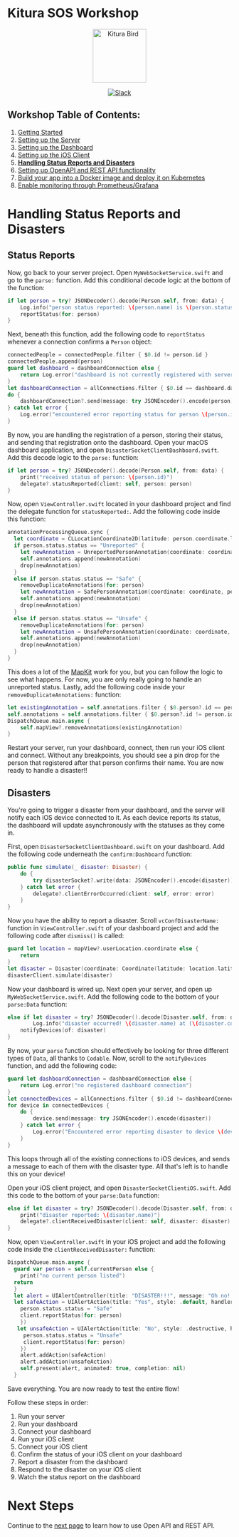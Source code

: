 # Kitura SOS Workshop

<p align="center">
<img src="https://www.ibm.com/cloud-computing/bluemix/sites/default/files/assets/page/catalog-swift.svg" width="120" alt="Kitura Bird">
</p>

<p align="center">
<a href= "http://swift-at-ibm-slack.mybluemix.net/">
    <img src="http://swift-at-ibm-slack.mybluemix.net/badge.svg"  alt="Slack">
</a>
</p>

## Workshop Table of Contents:

1. [Getting Started](./01-GettingStarted.md)
2. [Setting up the Server](./02-ServerSetUp.md)
3. [Setting up the Dashboard](./03-DashboardSetUp.md)
4. [Setting up the iOS Client](./04-iOSSetUp.md)
5. **[Handling Status Reports and Disasters](./05-StatusReportsAndDisasters.md)**
6. [Setting up OpenAPI and REST API functionality](./06-OpenAndRESTAPI.md)
7. [Build your app into a Docker image and deploy it on Kubernetes](./07-DockerAndKubernetes.md)
8. [Enable monitoring through Prometheus/Grafana](./08-PrometheusAndGrafana.md)

# Handling Status Reports and Disasters

## Status Reports

Now, go back to your server project. Open `MyWebSocketService.swift` and go to the `parse:` function. Add this conditional decode logic at the bottom of the function:

```swift
if let person = try? JSONDecoder().decode(Person.self, from: data) {
    Log.info("person status reported: \(person.name) is \(person.status.status)")
    reportStatus(for: person)
}
```

Next, beneath this function, add the following code to `reportStatus` whenever a connection confirms a `Person` object:

```swift
connectedPeople = connectedPeople.filter { $0.id != person.id }
connectedPeople.append(person)
guard let dashboard = dashboardConnection else {
    return Log.error("dashboard is not currently registered with server")
}
let dashboardConnection = allConnections.filter { $0.id == dashboard.dashboardID }.first
do {
    dashboardConnection?.send(message: try JSONEncoder().encode(person))
} catch let error {
    Log.error("encountered error reporting status for person \(person.id): \(error.localizedDescription)")
}
```

By now, you are handling the registration of a person, storing their status, and sending that registration onto the dashboard. Open your macOS dashboard application, and open `DisasterSocketClientDashboard.swift`. Add this decode logic to the `parse:` function:

```swift
if let person = try? JSONDecoder().decode(Person.self, from: data) {
    print("received status of person: \(person.id)")
    delegate?.statusReported(client: self, person: person)
}
```

Now, open `ViewController.swift` located in your dashboard project and find the delegate function for `statusReported:`. Add the following code inside this function:

```swift
annotationProcessingQueue.sync {
  let coordinate = CLLocationCoordinate2D(latitude: person.coordinate.latitude, longitude: person.coordinate.longitude)
  if person.status.status == "Unreported" {
    let newAnnotation = UnreportedPersonAnnotation(coordinate: coordinate, person: person)
    self.annotations.append(newAnnotation)
    drop(newAnnotation)
  }
  else if person.status.status == "Safe" {
    removeDuplicateAnnotations(for: person)
    let newAnnotation = SafePersonAnnotation(coordinate: coordinate, person: person)
    self.annotations.append(newAnnotation)
    drop(newAnnotation)
  }
  else if person.status.status == "Unsafe" {
    removeDuplicateAnnotations(for: person)
    let newAnnotation = UnsafePersonAnnotation(coordinate: coordinate, person: person)
    self.annotations.append(newAnnotation)
    drop(newAnnotation)
  }
}
```

This does a lot of the [MapKit](https://developer.apple.com/documentation/mapkit) work for you, but you can follow the logic to see what happens. For now, you are only really going to handle an unreported status. Lastly, add the following code inside your `removeDuplicateAnnotations:` function:

```swift
let existingAnnotation = self.annotations.filter { $0.person?.id == person.id }
self.annotations = self.annotations.filter { $0.person?.id != person.id }
DispatchQueue.main.async {
    self.mapView?.removeAnnotations(existingAnnotation)
}
```

Restart your server, run your dashboard, connect, then run your iOS client and connect. Without any breakpoints, you should see a pin drop for the person that registered after that person confirms their name. You are now ready to handle a disaster!!

## Disasters

You're going to trigger a disaster from your dashboard, and the server will notify each iOS device connected to it. As each device reports its status, the dashboard will update asynchronously with the statuses as they come in.

First, open `DisasterSocketClientDashboard.swift` on your dashboard. Add the following code underneath the `confirm:Dashboard` function:

```swift
public func simulate(_ disaster: Disaster) {
    do {
        try disasterSocket?.write(data: JSONEncoder().encode(disaster))
    } catch let error {
        delegate?.clientErrorOccurred(client: self, error: error)
    }
}
```

Now you have the ability to report a disaster. Scroll `vcConfDisasterName:` function in `ViewController.swift` of your dashboard project and add the following code after `dismiss()` is called:

```swift
guard let location = mapView?.userLocation.coordinate else {
    return
}
let disaster = Disaster(coordinate: Coordinate(latitude: location.latitude, longitude: location.longitude), name: name)
disasterClient.simulate(disaster)
```

Now your dashboard is wired up. Next open your server, and open up `MyWebSocketService.swift`. Add the following code to the bottom of your `parse:Data` function:

```swift
else if let disaster = try? JSONDecoder().decode(Disaster.self, from: data) {
        Log.info("disaster occurred! \(disaster.name) at (\(disaster.coordinate.latitude), \(disaster.coordinate.longitude))")
    notifyDevices(of: disaster)
}
```

By now, your `parse` function should effectively be looking for three different types of `Data`, all thanks to `Codable`. Now, scroll to the `notifyDevices` function, and add the following code:

```swift
guard let dashboardConnection = dashboardConnection else {
    return Log.error("no registered dashboard connection")
}
let connectedDevices = allConnections.filter { $0.id != dashboardConnection.dashboardID }
for device in connectedDevices {
    do {
        device.send(message: try JSONEncoder().encode(disaster))
    } catch let error {
        Log.error("Encountered error reporting disaster to device \(device.id): \(error.localizedDescription)")
    }
}
```

This loops through all of the existing connections to iOS devices, and sends a message to each of them with the disaster type. All that's left is to handle this on your device!

Open your iOS client project, and open `DisasterSocketClientiOS.swift`. Add this code to the bottom of your `parse:Data` function:

```swift
else if let disaster = try? JSONDecoder().decode(Disaster.self, from: data) {
    print("disaster reported: \(disaster.name)")
    delegate?.clientReceivedDisaster(client: self, disaster: disaster)
}
```

Now, open `ViewController.swift` in your iOS project and add the following code inside the `clientReceivedDisaster:` function:

```swift
DispatchQueue.main.async {
  guard var person = self.currentPerson else {
    print("no current person listed")
  return
  }
  let alert = UIAlertController(title: "DISASTER!!!", message: "Oh no! \(disaster.name) in your area!! Are you safe?", preferredStyle: .alert)
  let safeAction = UIAlertAction(title: "Yes", style: .default, handler: { action in
    person.status.status = "Safe"
    client.reportStatus(for: person)
    })
   let unsafeAction = UIAlertAction(title: "No", style: .destructive, handler: { action in
     person.status.status = "Unsafe"
     client.reportStatus(for: person)
    })
    alert.addAction(safeAction)
    alert.addAction(unsafeAction)
    self.present(alert, animated: true, completion: nil)
  }
```

Save everything. You are now ready to test the entire flow!

Follow these steps in order:

1. Run your server
2. Run your dashboard
3. Connect your dashboard
4. Run your iOS client
5. Connect your iOS client
6. Confirm the status of your iOS client on your dashboard
7. Report a disaster from the dashboard
8. Respond to the disaster on your iOS client
9. Watch the status report on the dashboard

# Next Steps

Continue to the [next page](./06-OpenAndRESTAPI.md) to learn how to use Open API and REST API.
